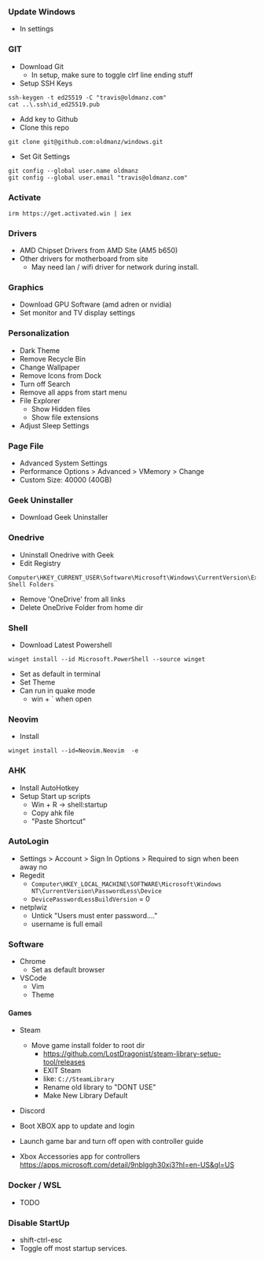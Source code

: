 ### Update Windows 
- In settings

### GIT
- Download Git
  - In setup, make sure to toggle clrf line ending stuff
- Setup SSH Keys
```
ssh-keygen -t ed25519 -C "travis@oldmanz.com"
cat ..\.ssh\id_ed25519.pub
```
- Add key to Github
- Clone this repo
```
git clone git@github.com:oldmanz/windows.git
```
- Set Git Settings
```
git config --global user.name oldmanz
git config --global user.email "travis@oldmanz.com"
```

### Activate
```
irm https://get.activated.win | iex
```

### Drivers
- AMD Chipset Drivers from AMD Site (AM5 b650)
- Other drivers for motherboard from site
  - May need lan / wifi driver for network during install.


### Graphics
- Download GPU Software (amd adren or nvidia)
- Set monitor and TV display settings

### Personalization
- Dark Theme
- Remove Recycle Bin
- Change Wallpaper
- Remove Icons from Dock
- Turn off Search
- Remove all apps from start menu
- File Explorer
  - Show Hidden files
  - Show file extensions
- Adjust Sleep Settings

### Page File
- Advanced System Settings
- Performance Options > Advanced > VMemory > Change
- Custom Size: 40000  (40GB)

### Geek Uninstaller
- Download Geek Uninstaller

### Onedrive
- Uninstall Onedrive with Geek
- Edit Registry
```
Computer\HKEY_CURRENT_USER\Software\Microsoft\Windows\CurrentVersion\Explorer\User Shell Folders
```
  - Remove 'OneDrive' from all links
- Delete OneDrive Folder from home dir

### Shell
- Download Latest Powershell
```
winget install --id Microsoft.PowerShell --source winget
```
- Set as default in terminal
- Set Theme
- Can run in quake mode
    - win + ` when open

### Neovim
- Install
```
winget install --id=Neovim.Neovim  -e
```

### AHK
- Install AutoHotkey
- Setup Start up scripts
  - Win + R -> shell:startup
  - Copy ahk file
  - "Paste Shortcut"

### AutoLogin
- Settings > Account > Sign In Options > Required to sign when been away no
- Regedit
  - `Computer\HKEY_LOCAL_MACHINE\SOFTWARE\Microsoft\Windows NT\CurrentVersion\PasswordLess\Device`
  - `DevicePasswordLessBuildVersion` = 0
- netplwiz
  - Untick "Users must enter password...."
  - username is full email

### Software
- Chrome
  - Set as default browser
- VSCode
    - Vim
    - Theme

#### Games
- Steam
  - Move game install folder to root dir
    - https://github.com/LostDragonist/steam-library-setup-tool/releases
    - EXIT Steam
    - like: `C://SteamLibrary`
    - Rename old library to "DONT USE"
    - Make New Library Default

- Discord
- Boot XBOX app to update and login
- Launch game bar and turn off open with controller guide
- Xbox Accessories app for controllers https://apps.microsoft.com/detail/9nblggh30xj3?hl=en-US&gl=US



### Docker / WSL
- TODO


### Disable StartUp 
- shift-ctrl-esc
- Toggle off most startup services.
